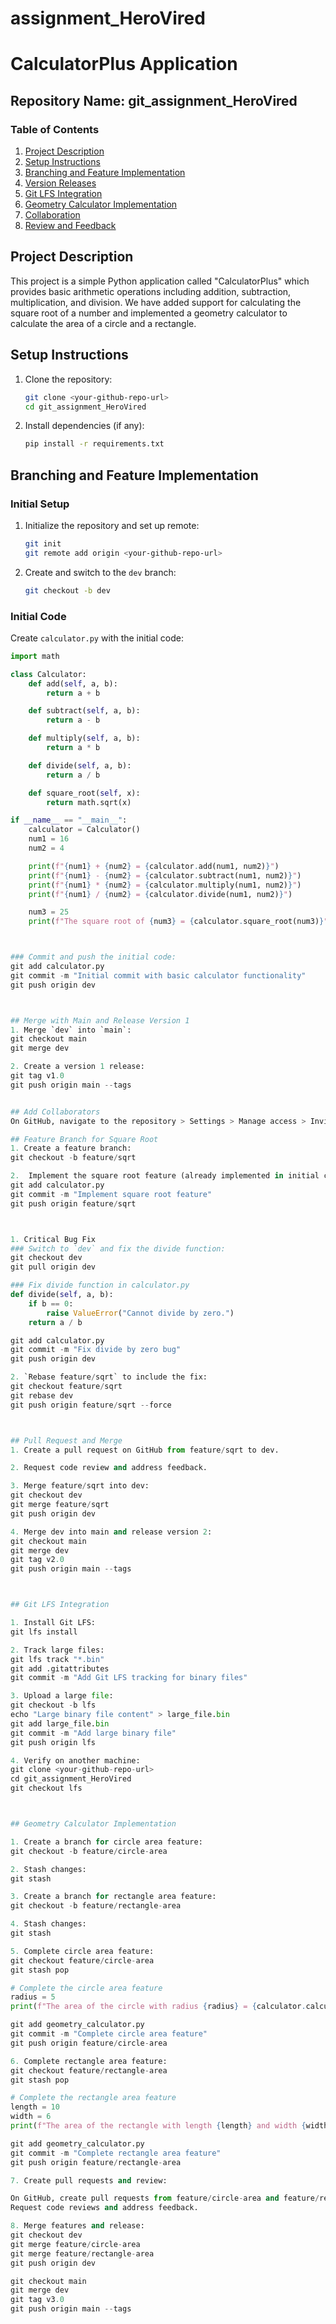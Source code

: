 # assignment_HeroVired

# CalculatorPlus Application

## Repository Name: git_assignment_HeroVired

### Table of Contents

1. [Project Description](#project-description)
2. [Setup Instructions](#setup-instructions)
3. [Branching and Feature Implementation](#branching-and-feature-implementation)
4. [Version Releases](#version-releases)
5. [Git LFS Integration](#git-lfs-integration)
6. [Geometry Calculator Implementation](#geometry-calculator-implementation)
7. [Collaboration](#collaboration)
8. [Review and Feedback](#review-and-feedback)

## Project Description

This project is a simple Python application called "CalculatorPlus" which provides basic arithmetic operations including addition, subtraction, multiplication, and division. We have added support for calculating the square root of a number and implemented a geometry calculator to calculate the area of a circle and a rectangle.

## Setup Instructions

1. Clone the repository:
    ```sh
    git clone <your-github-repo-url>
    cd git_assignment_HeroVired
    ```

2. Install dependencies (if any):
    ```sh
    pip install -r requirements.txt
    ```

## Branching and Feature Implementation

### Initial Setup

1. Initialize the repository and set up remote:
    ```sh
    git init
    git remote add origin <your-github-repo-url>
    ```

2. Create and switch to the `dev` branch:
    ```sh
    git checkout -b dev
    ```

### Initial Code

Create `calculator.py` with the initial code:
```python
import math

class Calculator:
    def add(self, a, b):
        return a + b

    def subtract(self, a, b):
        return a - b

    def multiply(self, a, b):
        return a * b

    def divide(self, a, b):
        return a / b

    def square_root(self, x):
        return math.sqrt(x)

if __name__ == "__main__":
    calculator = Calculator()
    num1 = 16
    num2 = 4

    print(f"{num1} + {num2} = {calculator.add(num1, num2)}")
    print(f"{num1} - {num2} = {calculator.subtract(num1, num2)}")
    print(f"{num1} * {num2} = {calculator.multiply(num1, num2)}")
    print(f"{num1} / {num2} = {calculator.divide(num1, num2)}")

    num3 = 25
    print(f"The square root of {num3} = {calculator.square_root(num3)}")



### Commit and push the initial code:
git add calculator.py
git commit -m "Initial commit with basic calculator functionality"
git push origin dev



## Merge with Main and Release Version 1
1. Merge `dev` into `main`:
git checkout main
git merge dev

2. Create a version 1 release:
git tag v1.0
git push origin main --tags


## Add Collaborators
On GitHub, navigate to the repository > Settings > Manage access > Invite a collaborator.

## Feature Branch for Square Root
1. Create a feature branch:
git checkout -b feature/sqrt

2.  Implement the square root feature (already implemented in initial code):
git add calculator.py
git commit -m "Implement square root feature"
git push origin feature/sqrt



1. Critical Bug Fix
### Switch to `dev` and fix the divide function:
git checkout dev
git pull origin dev

### Fix divide function in calculator.py
def divide(self, a, b):
    if b == 0:
        raise ValueError("Cannot divide by zero.")
    return a / b

git add calculator.py
git commit -m "Fix divide by zero bug"
git push origin dev

2. `Rebase feature/sqrt` to include the fix:
git checkout feature/sqrt
git rebase dev
git push origin feature/sqrt --force



## Pull Request and Merge
1. Create a pull request on GitHub from feature/sqrt to dev.

2. Request code review and address feedback.

3. Merge feature/sqrt into dev:
git checkout dev
git merge feature/sqrt
git push origin dev

4. Merge dev into main and release version 2:
git checkout main
git merge dev
git tag v2.0
git push origin main --tags



## Git LFS Integration

1. Install Git LFS:
git lfs install

2. Track large files:
git lfs track "*.bin"
git add .gitattributes
git commit -m "Add Git LFS tracking for binary files"

3. Upload a large file:
git checkout -b lfs
echo "Large binary file content" > large_file.bin
git add large_file.bin
git commit -m "Add large binary file"
git push origin lfs

4. Verify on another machine:
git clone <your-github-repo-url>
cd git_assignment_HeroVired
git checkout lfs



## Geometry Calculator Implementation

1. Create a branch for circle area feature:
git checkout -b feature/circle-area

2. Stash changes:
git stash

3. Create a branch for rectangle area feature:
git checkout -b feature/rectangle-area

4. Stash changes:
git stash

5. Complete circle area feature:
git checkout feature/circle-area
git stash pop

# Complete the circle area feature
radius = 5
print(f"The area of the circle with radius {radius} = {calculator.calculate_circle_area(radius)}")

git add geometry_calculator.py
git commit -m "Complete circle area feature"
git push origin feature/circle-area

6. Complete rectangle area feature:
git checkout feature/rectangle-area
git stash pop

# Complete the rectangle area feature
length = 10
width = 6
print(f"The area of the rectangle with length {length} and width {width} = {calculator.calculate_rectangle_area(length, width)}")

git add geometry_calculator.py
git commit -m "Complete rectangle area feature"
git push origin feature/rectangle-area

7. Create pull requests and review:

On GitHub, create pull requests from feature/circle-area and feature/rectangle-area to dev.
Request code reviews and address feedback.

8. Merge features and release:
git checkout dev
git merge feature/circle-area
git merge feature/rectangle-area
git push origin dev

git checkout main
git merge dev
git tag v3.0
git push origin main --tags

